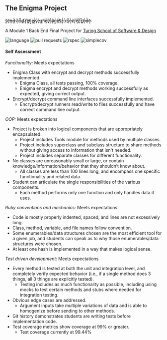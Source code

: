 ## The Enigma Project  

s̷̺͂e̶̞͂ǹ̶͈d̶̺́ ̶̣͛a̷̫̎n̴̙͌ď̸̻ ̷̗́ȑ̸͎e̸͇̽c̷͇̀e̴͇͗i̷͙̍v̷̘́ẻ̵ͅ ̴͇̕m̸̦͑ḙ̴̊s̸̟̅s̶̰̓ḁ̷͆ģ̵̈e̸͓̅s̵̞͂ ̵͎̈́į̷͑n̷̜̔ ̴̠̂s̵͈͋e̴͔̊c̷̨̆r̷̝̅e̴͙̐ṱ̸̒ ̵̘͌c̴̛͇o̶̝̓d̶͉̏ē̴͙

A Module 1 Back End Final Project for [Turing School of Software & Design](https://turing.edu/)

![language](https://img.shields.io/github/languages/top/ParkerLockhart/enigma_project)
![pull requests](https://img.shields.io/github/issues-pr-closed/ParkerLockhart/enigma_project)
![rspec](https://img.shields.io/gem/v/rspec?label=rspec)
![simplecov](https://img.shields.io/gem/v/simplecov?label=simplecov)


#### Self Assessment

*Functionality:*
Meets expectations 
  - Enigma Class with encrypt and decrypt methods successfully implemented.
    - Enigma Class, all tests passing, 100% coverage.
    - Enigma encrypt and decrypt methods working successfully as expected, giving correct output.  
  - Encrypt/decrypt command line interfaces successfully implemented.
    - Encrypt/decrypt runners read/write to files successfully and have correct command line output.  

*OOP:*
Meets expectations
  - Project is broken into logical components that are appropriately encapsulated.
    - Project includes Tools module for methods used by multiple classes. 
    - Project includes superclass and subclass structure to share methods without giving access to information that isn't needed. 
    - Project includes separate classes for different functionality.  
  - No classes are unreasonably small or large, or contain knowledge/information/behavior that they shouldn’t know about.
    - All classes are less than 100 lines long, and encompass one specific functionality and related data.  
  - Student can articulate the single responsibilities of the various components.
    - Each method performs only one function and only handles data it uses. 

*Ruby conventions and mechanics:*
Meets expectations
  - Code is mostly properly indented, spaced, and lines are not excessively long.
  - Class, method, variable, and file names follow convention. 
  - Some enumerables/data structures chosen are the most efficient tool for a given job, and students can speak as to why those enumerables/data structures were      chosen. 
  - At least one hash is implemented in a way that makes logical sense.

*Test driven development:*
Meets expectations
  - Every method is tested at both the unit and integration level, and completely verify expected behavior (i.e., if a single method does 3 things, all 3 things are explicitly tested). 
    - Testing includes as much functionality as possible, including using mocks to test certain methods and stubs where needed for integration testing. 
  - Obvious edge cases are addressed.
    - Argument inputs take multiple variations of data and is able to homogenize before sending to other methods.
  - Git history demonstrates students are writing tests before implementation code. 
  - Test coverage metrics show coverage at 99% or greater.
    - Test coverage currently at 99.44%
